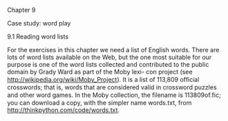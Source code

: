 Chapter 9

Case study: word play

9.1 Reading word lists

For the exercises in this chapter we need a list of English words. There are lots of word lists available on the Web, but the one most suitable for our purpose is one of the word lists collected and contributed to the public domain by Grady Ward as part of the Moby lexi- con project (see http://wikipedia.org/wiki/Moby_Project). It is a list of 113,809 ofﬁcial crosswords; that is, words that are considered valid in crossword puzzles and other word games. In the Moby collection, the ﬁlename is 113809of.fic; you can download a copy, with the simpler name words.txt, from http://thinkpython.com/code/words.txt.